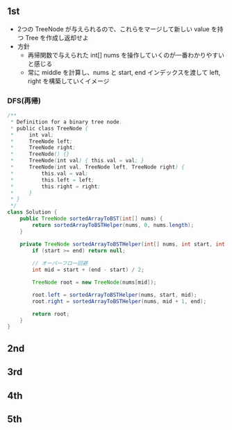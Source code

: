 ## 1st
- 2つの TreeNode が与えられるので、これらをマージして新しい value を持つ Tree を作成し返却せよ
- 方針
  - 再帰関数で与えられた int[] nums を操作していくのが一番わかりやすいと感じる
  - 常に middle を計算し、nums と start, end インデックスを渡して left, right を構築していくイメージ

### DFS(再帰)
```java
/**
 * Definition for a binary tree node.
 * public class TreeNode {
 *     int val;
 *     TreeNode left;
 *     TreeNode right;
 *     TreeNode() {}
 *     TreeNode(int val) { this.val = val; }
 *     TreeNode(int val, TreeNode left, TreeNode right) {
 *         this.val = val;
 *         this.left = left;
 *         this.right = right;
 *     }
 * }
 */
class Solution {
    public TreeNode sortedArrayToBST(int[] nums) {
        return sortedArrayToBSTHelper(nums, 0, nums.length);
    }

    private TreeNode sortedArrayToBSTHelper(int[] nums, int start, int end) {
        if (start >= end) return null;
        
        // オーバーフロー回避
        int mid = start + (end - start) / 2;

        TreeNode root = new TreeNode(nums[mid]);

        root.left = sortedArrayToBSTHelper(nums, start, mid);
        root.right = sortedArrayToBSTHelper(nums, mid + 1, end);

        return root;
    }
}
```

## 2nd

## 3rd

## 4th

## 5th
